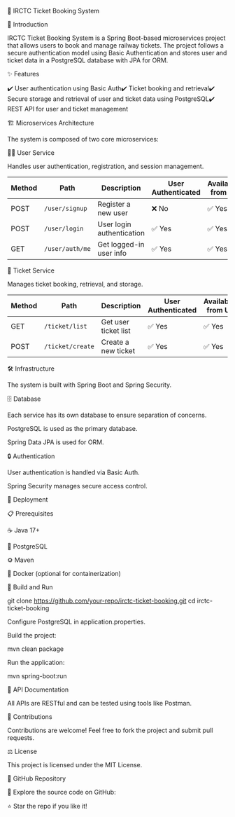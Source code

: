 🚆 IRCTC Ticket Booking System

  

📌 Introduction

IRCTC Ticket Booking System is a Spring Boot-based microservices project that allows users to book and manage railway tickets. The project follows a secure authentication model using Basic Authentication and stores user and ticket data in a PostgreSQL database with JPA for ORM.

✨ Features

✔️ User authentication using Basic Auth✔️ Ticket booking and retrieval✔️ Secure storage and retrieval of user and ticket data using PostgreSQL✔️ REST API for user and ticket management

🏗️ Microservices Architecture

The system is composed of two core microservices:

🧑‍💻 User Service

Handles user authentication, registration, and session management.

| Method  | Path          | Description                | User Authenticated | Available from UI |
|---------|--------------|----------------------------|--------------------|------------------|
| POST    | `/user/signup` | Register a new user        | ❌ No               | ✅ Yes            |
| POST    | `/user/login`  | User login authentication | ✅ Yes              | ✅ Yes            |
| GET     | `/user/auth/me` | Get logged-in user info  | ✅ Yes              | ✅ Yes            |

🎫 Ticket Service

Manages ticket booking, retrieval, and storage.

| Method  | Path           | Description            | User Authenticated | Available from UI |
|---------|---------------|------------------------|--------------------|------------------|
| GET     | `/ticket/list` | Get user ticket list  | ✅ Yes              | ✅ Yes            |
| POST    | `/ticket/create` | Create a new ticket  | ✅ Yes              | ✅ Yes            |

🛠️ Infrastructure

The system is built with Spring Boot and Spring Security.

🗄️ Database

Each service has its own database to ensure separation of concerns.

PostgreSQL is used as the primary database.

Spring Data JPA is used for ORM.

🔒 Authentication

User authentication is handled via Basic Auth.

Spring Security manages secure access control.

🚀 Deployment

📋 Prerequisites

☕ Java 17+

🐘 PostgreSQL

⚙️ Maven

🐳 Docker (optional for containerization)

🔧 Build and Run

git clone https://github.com/your-repo/irctc-ticket-booking.git
cd irctc-ticket-booking

Configure PostgreSQL in application.properties.

Build the project:

mvn clean package

Run the application:

mvn spring-boot:run

📜 API Documentation

All APIs are RESTful and can be tested using tools like Postman.

🤝 Contributions

Contributions are welcome! Feel free to fork the project and submit pull requests.

⚖️ License

This project is licensed under the MIT License.

🌟 GitHub Repository

🔗 Explore the source code on GitHub:

⭐ Star the repo if you like it!


